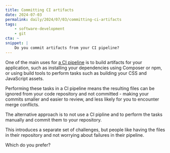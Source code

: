```yaml
---
title: Committing CI artifacts
date: 2024-07-03
permalink: daily/2024/07/03/committing-ci-artifacts
tags:
    - software-development
    - git
cta: ~
snippet: |
    Do you commit artifacts from your CI pipeline?
---
```


One of the main uses for [a CI pipeline][0] is to build artifacts for your application, such as installing your dependencies using Composer or npm, or using build tools to perform tasks such as building your CSS and JavaScript assets.

Performing these tasks in a CI pipeline means the resulting files can be ignored from your code repository and not committed - making your commits smaller and easier to review, and less likely for you to encounter merge conflicts.

The alternative approach is to not use a CI pipline and to perform the tasks manually and commit them to your repository.

This introduces a separate set of challenges, but people like having the files in their repository and not worrying about failures in their pipeline.

Which do you prefer?

[0]: {{site.url}}/daily/2024/07/02/ci-not-ci-pipeline
